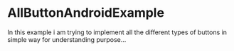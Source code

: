 # AllButtonAndroidExample
In this example i am trying to implement all the different types of buttons in simple way for understanding purpose...

